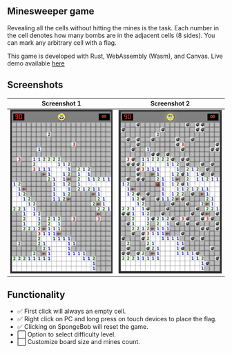 ## Minesweeper game 

Revealing all the cells without hitting the mines is the task. Each number in the cell denotes how many bombs are in the adjacent cells (8 sides). You can mark any arbitrary cell with a flag.

This game is developed with Rust, WebAssembly (Wasm), and Canvas. Live demo available [here](https://karthiknedunchezhiyan.me/minesweeper/)

## Screenshots

Screenshot 1             |  Screenshot 2  
:-------------------------:|:-------------------------:
![](www/assets/stage_normal.png)  |  ![](www/assets/stage_bomb_triggered.png)


## Functionality

- ✅ First click will always an empty cell.
- ✅ Right click on PC and long press on touch devices to place the flag.
- ✅ Clicking on SpongeBob will reset the game.
- ⬜️ Option to select difficulty level.
- ⬜️ Customize board size and mines count.